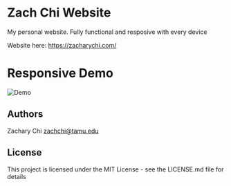 # Zach Chi Website
My personal website. Fully functional and resposive with every device


Website here:
https://zacharychi.com/

# Responsive Demo

![Demo](https://github.com/Zachhi/ZachChi-Website/blob/master/responsiveDemo.gif)

## Authors

Zachary Chi
zachchi@tamu.edu

## License

This project is licensed under the MIT License - see the LICENSE.md file for details
